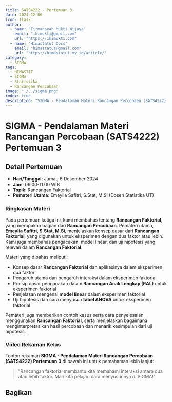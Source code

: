 ```yaml
--- 
title: SATS4222 - Pertemuan 3
date: 2024-12-06
icon: flask
author:
  - name: "Firmansyah Mukti Wijaya"
    email: "ikimukti@gmail.com"
    url: "https://ikimukti.com"
  - name: "Himastatut Docs"
    email: "himastatut@gmail.com"
    url: "https://himastatut.my.id/article/"
category:
  - SIGMA
tags:
  - HIMASTAT
  - SIGMA
  - Statistika
  - Rancangan Percobaan
image: "./../sigma.png"
index: true
description: "SIGMA - Pendalaman Materi Rancangan Percobaan (SATS4222) adalah program untuk memperdalam pemahaman mahasiswa dalam mata kuliah Rancangan Percobaan, khususnya pada topik Rancangan Faktorial."
--- 
```


# SIGMA - Pendalaman Materi Rancangan Percobaan (SATS4222) Pertemuan 3

## Detail Pertemuan

- **Hari/Tanggal**: Jumat, 6 Desember 2024
- **Jam**: 09.00-11.00 WIB
- **Topik**: Rancangan Faktorial
- **Pemateri Utama**: Emeylia Safitri, S.Stat, M.Si (Dosen Statistika UT)

### Ringkasan Materi
Pada pertemuan ketiga ini, kami membahas tentang **Rancangan Faktorial**, yang merupakan bagian dari **Rancangan Percobaan**. Pemateri utama, **Emeylia Safitri, S.Stat, M.Si**, menjelaskan konsep dasar dari **Rancangan Faktorial**, yang digunakan untuk eksperimen dengan dua faktor atau lebih. Kami juga membahas pengacakan, model linear, dan uji hipotesis yang relevan dalam **Rancangan Faktorial**.

Materi yang dibahas meliputi:
- Konsep dasar **Rancangan Faktorial** dan aplikasinya dalam eksperimen dua faktor
- Pengaruh utama dan pengaruh interaksi dalam eksperimen faktorial
- Prinsip dasar pengacakan dalam **Rancangan Acak Lengkap (RAL)** untuk eksperimen faktorial
- Penjelasan mengenai **model linear** dalam eksperimen faktorial
- Uji hipotesis dan cara menyusun **tabel ANOVA** untuk eksperimen faktorial

Pemateri juga memberikan contoh kasus serta cara penyelesaian menggunakan **Rancangan Faktorial**, serta menjelaskan bagaimana menginterpretasikan hasil percobaan dan menarik kesimpulan dari uji hipotesis.

### Video Rekaman Kelas
Tonton rekaman **SIGMA - Pendalaman Materi Rancangan Percobaan (SATS4222) Pertemuan 3** di bawah ini untuk pemahaman lebih lanjut:

<VidStack
  src="https://www.youtube.com/watch?v=O2MbivsHfjw"
  title="SIGMA - Pendalaman Materi Rancangan Percobaan (SATS4222) Pertemuan 3"
/>

> "Rancangan faktorial membantu kita memahami interaksi antara dua atau lebih faktor. Mari kita pelajari cara menyusunnya di SIGMA!"


## Bagikan
<Share colorful />
<GitContributors />
<GitChangelog />